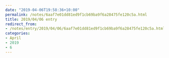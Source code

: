 ```yaml
---
date: "2019-04-06T19:58:36+10:00"
permalink: /notes/6aaf7e01dd81ed9f1cb69ba9f6a28475fe120c5a.html
title: 2019/04/06 entry
redirect_from:
- /notes/entry/2019/04/06/6aaf7e01dd81ed9f1cb69ba9f6a28475fe120c5a.html
categories:
- April
- 2019
- 6
---
```

